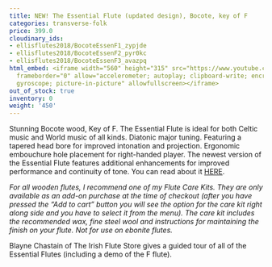 ```yaml
---
title: NEW! The Essential Flute (updated design), Bocote, key of F
categories: transverse-folk
price: 399.0
cloudinary_ids:
- ellisflutes2018/BocoteEssenF1_zypjde
- ellisflutes2018/BocoteEssenF2_pyr0kc
- ellisflutes2018/BocoteEssenF3_avazpq
html_embed: <iframe width="560" height="315" src="https://www.youtube.com/embed/SpD1Om16E-c"
  frameborder="0" allow="accelerometer; autoplay; clipboard-write; encrypted-media;
  gyroscope; picture-in-picture" allowfullscreen></iframe>
out_of_stock: true
inventory: 0
weight: '450'
---
```


Stunning Bocote wood, Key of F.  The Essential Flute is ideal for both Celtic music and World music of all kinds. Diatonic major tuning. Featuring a tapered head bore for improved intonation and projection. Ergonomic embouchure hole placement for right-handed player.  The newest version of the Essential Flute features additional enhancements for improved performance and continuity of tone.  You can read about it [HERE](https://www.ellisflutes.com/world-flutes/transverse-folk). 

*For all wooden flutes, I recommend one of my Flute Care Kits.  They are only available as an add-on purchase at the time of checkout (after you have pressed the “Add to cart” button you will see the option for the care kit right along side and you have to select it from the menu). The care kit includes the recommended wax, fine steel wool and instructions for maintaining the finish on your flute.  Not for use on ebonite flutes.*

Blayne Chastain of The Irish Flute Store gives a guided tour of all of the Essential Flutes (including a demo of the F flute).
